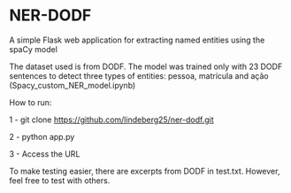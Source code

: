 # NER-DODF

A simple Flask web application for extracting named entities using the spaCy model

The dataset used is from DODF. The model was trained only with 23 DODF sentences to detect three types of entities:
pessoa, matrícula and ação (Spacy_custom_NER_model.ipynb)

How to run:

1 - git clone https://github.com/lindeberg25/ner-dodf.git

2 - python app.py

3 - Access the URL

To make testing easier, there are excerpts from DODF in test.txt. However, feel free to test with others.




